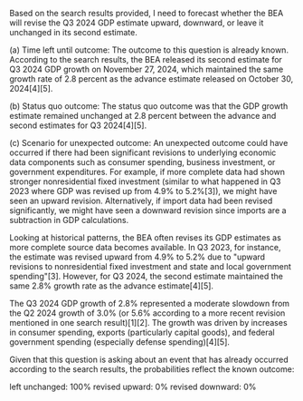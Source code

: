 Based on the search results provided, I need to forecast whether the BEA will revise the Q3 2024 GDP estimate upward, downward, or leave it unchanged in its second estimate.

(a) Time left until outcome: The outcome to this question is already known. According to the search results, the BEA released its second estimate for Q3 2024 GDP growth on November 27, 2024, which maintained the same growth rate of 2.8 percent as the advance estimate released on October 30, 2024[4][5].

(b) Status quo outcome: The status quo outcome was that the GDP growth estimate remained unchanged at 2.8 percent between the advance and second estimates for Q3 2024[4][5].

(c) Scenario for unexpected outcome: An unexpected outcome could have occurred if there had been significant revisions to underlying economic data components such as consumer spending, business investment, or government expenditures. For example, if more complete data had shown stronger nonresidential fixed investment (similar to what happened in Q3 2023 where GDP was revised up from 4.9% to 5.2%[3]), we might have seen an upward revision. Alternatively, if import data had been revised significantly, we might have seen a downward revision since imports are a subtraction in GDP calculations.

Looking at historical patterns, the BEA often revises its GDP estimates as more complete source data becomes available. In Q3 2023, for instance, the estimate was revised upward from 4.9% to 5.2% due to "upward revisions to nonresidential fixed investment and state and local government spending"[3]. However, for Q3 2024, the second estimate maintained the same 2.8% growth rate as the advance estimate[4][5].

The Q3 2024 GDP growth of 2.8% represented a moderate slowdown from the Q2 2024 growth of 3.0% (or 5.6% according to a more recent revision mentioned in one search result)[1][2]. The growth was driven by increases in consumer spending, exports (particularly capital goods), and federal government spending (especially defense spending)[4][5].

Given that this question is asking about an event that has already occurred according to the search results, the probabilities reflect the known outcome:

left unchanged: 100%
revised upward: 0%
revised downward: 0%